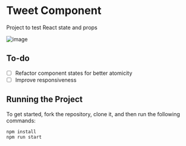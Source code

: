 # Tweet Component

Project to test React state and props

![image](https://user-images.githubusercontent.com/12193814/97129929-d54d4200-171e-11eb-8bae-915c07d4cb79.png)

## To-do

- [ ] Refactor component states for better atomicity
- [ ] Improve responsiveness

## Running the Project

To get started, fork the repository, clone it, and then run the following commands:

    npm install
    npm run start
